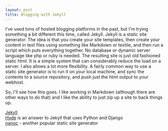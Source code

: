 ```yaml
---
layout: post
title: Blogging with Jekyll
---
```


I've used tons of hosted blogging platforms in the past, but I'm trying something a bit different this time, called Jekyll. Jekyll is 
a static site generator. The idea is that you create your site templates, then create your content in text files using something like 
Markdown or textile, and then run a script which puts everything together. No database or dynamic server language like php or ruby is 
needed. The resulting site is just old fashioned static html. It is a simple system that can considerably reduce the load on a server. 
I also allows a lot more flexibility. A fairly common way to use a static site generator is to run it on your local machine, and sync 
the contents to a source repository, and push just the html output to your webhost.

So, I'll see how this goes. I like working in Markdown (although there are other ways to do that) and I like the ability to just zip 
up a site to back things up.

[Jekyll](http://jekyllrb.com/ "Jekyll Main Page")  
[Hyde](http://ringce.com/hyde "Hyde Main Page") is an answer to Jekyll that uses Python and Django  
[nanoc](http://nanoc.stoneship.org/) - another popular static site generator  
